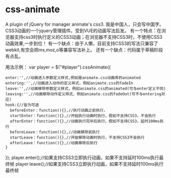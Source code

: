 # css-animate
A plugin of jQuery for manager animate's css3.
我是中国人，只会写中国字。
CSS3动画的一个jquery管理插件。受到VUE的动画写法启发。
有一个特点：在浏览器支持css3时执行定义的CSS3动画；在浏览器不支持CSS3时，不使用CSS3动画效果,一步到位！
有一个缺点：由于人懒，目前支持CSS3的写法只兼容了webkit,有空会把ms,moz,o等兼容写法补上。
还有一个缺点：代码属于草稿阶段有点乱。

用法示例：
var player = $("#player").cssAnimate({

    enter:'',//动画进入参数定义样式,例如是animate.css动画库的animated
    entering:'',//动画进入动作的定义样式，例如animate.css的fadeIn
    leave:'',//动画移除参数定义样式，例如animate.css的animated(可与enter定义不同)
    leaving:'',//动画移除动作定义样式，例如animate.css的fadeOut(可不与entering对应)
    hook:{//皆为可选
      beforeEnter：function(){},//执行动画之前执行，
      startEnter：function(){},//开始执行动画时执行，假如不支持CSS3，不会执行
      afterEnter：function(){},//动画执行完毕后执行，假如不支持CSS3，延时100ms执行
      beforeLeave：function(){},//动画移除前执行
      startLeave：function(){},//开始移除动画时执行，不支持CSS3不会执行
      afterLeave：function(){},//动画移除后执行
    }
});
player.enter();//如果支持CSS3立即执行动画，如果不支持延时100ms执行最终帧
player.leave();//如果支持CSS3立即执行动画，如果不支持延时100ms执行最终帧
